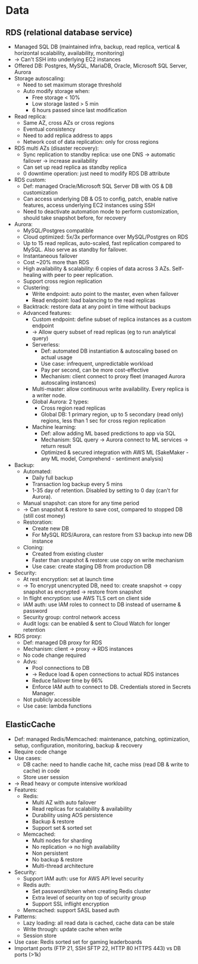 # Data
## RDS (relational database service)
- Managed SQL DB (maintained infra, backup, read replica, vertical & horizontal scalability, availability, monitoring)
- -> Can't SSH into underlying EC2 instances
- Offered DB: Postgres, MySQL, MariaDB, Oracle, Microsoft SQL Server, Aurora
- Storage autoscaling:
  - Need to set maximum storage threshold
  - Auto modify storage when:
    - Free storage < 10%
    - Low storage lasted > 5 min
    - 6 hours passed since last modification
- Read replica:
  - Same AZ, cross AZs or cross regions
  - Eventual consistency
  - Need to add replica address to apps
  - Network cost of data replication: only for cross regions
- RDS multi AZs (disaster recovery):
  - Sync replication to standby replica: use one DNS -> automatic failover -> increase availability
  - Can set up read replica as standby replica
  - 0 downtime operation: just need to modify RDS DB attribute
- RDS custom:
  - Def: managed Oracle/Microsoft SQL Server DB with OS & DB customization
  - Can access underlying DB & OS to config, patch, enable native features, access underlying EC2 instances using SSH
  - Need to deactivate automation mode to perform customization, should take snapshot before, for recovery
- Aurora:
  - MySQL/Postgres compatible
  - Cloud optimized: 5x/3x performance over MySQL/Postgres on RDS
  - Up to 15 read replicas, auto-scaled, fast replication compared to MySQL. Also serve as standby for failover.
  - Instantaneous failover
  - Cost ~20% more than RDS
  - High availability & scalability: 6 copies of data across 3 AZs. Self-healing with peer to peer replication.
  - Support cross region replication
  - Clustering:
    - Write endpoint: auto point to the master, even when failover
    - Read endpoint: load balancing to the read replicas
  - Backtrack: restore data at any point in time without backups
  - Advanced features:
    - Custom endpoint: define subset of replica instances as a custom endpoint
    - -> Allow query subset of read replicas (eg to run analytical query)
    - Serverless:
      - Def: automated DB instantiation & autoscaling based on actual usage
      - Use case: infrequent, unpredictable workload
      - Pay per second, can be more cost-effective
      - Mechanism: client connect to proxy fleet (managed Aurora autoscaling instances)
    - Multi-master: allow continuous write availability. Every replica is a writer node.
    - Global Aurora: 2 types:
      - Cross region read replicas
      - Global DB: 1 primary region, up to 5 secondary (read only) regions, less than 1 sec for cross region replication
    - Machine learning:
      - Def: allow adding ML based predictions to app via SQL
      - Mechanism: SQL query -> Aurora connect to ML services -> return result
      - Optimized & secured integration with AWS ML (SakeMaker - any ML model, Comprehend - sentiment analysis)
- Backup:
  - Automated:
    - Daily full backup
    - Transaction log backup every 5 mins
    - 1-35 day of retention. Disabled by setting to 0 day (can't for Aurora).
  - Manual snapshot: can store for any time period
  - -> Can snapshot & restore to save cost, compared to stopped DB (still cost money)
  - Restoration:
    - Create new DB
    - For MySQL RDS/Aurora, can restore from S3 backup into new DB instance
  - Cloning:
    - Created from existing cluster
    - Faster than snapshot & restore: use copy on write mechanism
    - Use case: create staging DB from production DB
- Security:
  - At rest encryption: set at launch time
  - -> To encrypt unencrypted DB, need to: create snapshot -> copy snapshot as encrypted -> restore from snapshot
  - In flight encryption: use AWS TLS cert on client side
  - IAM auth: use IAM roles to connect to DB instead of username & password
  - Security group: control network access
  - Audit logs: can be enabled & sent to Cloud Watch for longer retention
- RDS proxy:
  - Def: managed DB proxy for RDS
  - Mechanism: client -> proxy -> RDS instances
  - No code change required
  - Advs:
    - Pool connections to DB
    - -> Reduce load & open connections to actual RDS instances
    - Reduce failover time by 66%
    - Enforce IAM auth to connect to DB. Credentials stored in Secrets Manager.
  - Not publicly accessible
  - Use case: lambda functions
## ElasticCache
- Def: managed Redis/Memcached: maintenance, patching, optimization, setup, configuration, monitoring, backup & recovery
- Require code change
- Use cases:
  - DB cache: need to handle cache hit, cache miss (read DB & write to cache) in code
  - Store user session
- -> Read heavy or compute intensive workload
- Features:
  - Redis:
    - Multi AZ with auto failover
    - Read replicas for scalability & availability
    - Durability using AOS persistence
    - Backup & restore
    - Support set & sorted set
  - Memcached:
    - Multi nodes for sharding
    - No replication -> no high availability
    - Non persistent
    - No backup & restore
    - Multi-thread architecture
- Security:
  - Support IAM auth: use for AWS API level security
  - Redis auth:
    - Set password/token when creating Redis cluster
    - Extra level of security on top of security group
    - Support SSL inflight encryption
  - Memcached: support SASL based auth
- Patterns:
  - Lazy loading: all read data is cached, cache data can be stale
  - Write through: update cache when write
  - Session store
- Use case: Redis sorted set for gaming leaderboards
- Important ports (FTP 21, SSH SFTP 22, HTTP 80 HTTPS 443) vs DB ports (>1k)